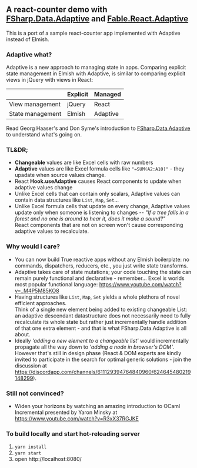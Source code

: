 
## A react-counter demo with  [FSharp.Data.Adaptive](https://fsprojects.github.io/FSharp.Data.Adaptive/) and [Fable.React.Adaptive](https://github.com/krauthaufen/Fable.Elmish.Adaptive/tree/master/src/Fable.React.Adaptive) 

This is a port of a sample react-counter app implemented with Adaptive instead of Elmish.

### Adaptive what?

Adaptive is a new approach to managing state in apps. Comparing explicit state management in Elmish with Adaptive, is similar to comparing explicit views in jQuery with views in React:

|                  | Explicit | Managed   |
|------------------|----------|-----------|
| View management  | jQuery   | React     |
| State management | Elmish   | Adaptive  |


Read Georg Haaser's and Don Syme's introduction to [FSharp.Data.Adaptive](https://fsprojects.github.io/FSharp.Data.Adaptive/) to understand what's going on.

### TL&DR;

- **Changeable** values are like Excel cells with raw numbers
- **Adaptive** values are like Excel formula cells like `"=SUM(A2:A10)"` - they upadate when source values change.
- React **Hook.useAdaptive** causes React components to update when adaptive values change
- Unlike Excel cells that can contain only scalars, Adaptive values can contain data structures like `List`, `Map`, `Set`...
- Unlike Excel formula cells that update on every change, Adaptive values update only when someone is listening to changes -- *"If a tree falls in a forest and no one is around to hear it, does it make a sound?"*  
React components that are not on screen won't cause corresponding adaptive values to recalculate.

### Why would I care?

- You can now build True reactive apps without any Elmish boilerplate: no commands, dispatchers, reducers, etc., you just write state transforms.
- Adaptive takes care of state mutations; your code touching the state can remain purely functional and declarative - remember... Excel is worlds most popular functional language: https://www.youtube.com/watch?v=_M4P5M85KO8
- Having structures like `List`, `Map`, `Set` yields a whole plethora of novel efficient approaches.  
Think of a single new element being added to existing changeable List: an adaptive descendant datastructure does not necessarily need to fully recalculate its whole state but rather just incrementally handle addition of that one extra element - and that is what FSharp.Data.Adaptive is all about.
- Ideally *'adding a new element to a changeable list'* would incrementally propagate all the way down to *'adding a node in browser's DOM'*. However that's still in design phase (React & DOM experts are kindly invited to participate in the search for optimal generic solutions - join the discussion at https://discordapp.com/channels/611129394764840960/624645480219148299).

### Still not convinced?

- Widen your horizons by watching an amazing introduction to OCaml Incremental presented by Yaron Minsky at https://www.youtube.com/watch?v=R3xX37RGJKE


### To build locally and start hot-reloading server
1. `yarn install`
2. `yarn start`
3. open http://localhost:8080/

